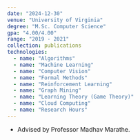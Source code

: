 ```yaml
---
date: "2024-12-30"
venue: "University of Virginia"
degree: "M.Sc. Computer Science"
gpa: "4.00/4.00"
range: "2019 - 2021"
collection: publications
technologies:
  - name: "Algorithms"
  - name: "Machine Learning"
  - name: "Computer Vision"
  - name: "Formal Methods"
  - name: "Reinforcement Learning"
  - name: "Graph Mining"
  - name: "Learning Theory (Game Theory)"
  - name: "Cloud Computing"
  - name: "Research Hours"
---
```


- Advised by Professor Madhav Marathe.
